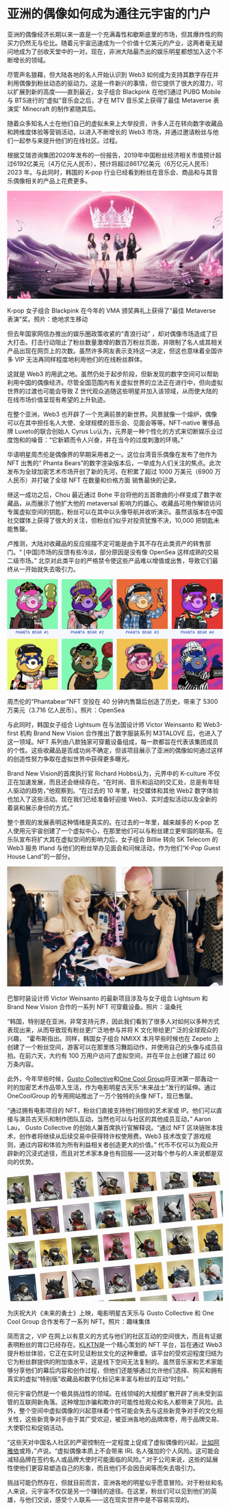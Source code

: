 # 亚洲的偶像如何成为通往元宇宙的门户




亚洲的偶像经济长期以来一直是一个充满毒性和歇斯底里的市场，但其爆炸性的购买力仍然无与伦比。随着元宇宙迅速成为一个价值十亿美元的产业，这两者毫无疑问地成为了创收天堂中的一对。现在，非洲大陆最杰出的娱乐明星都想加入这个不断增长的领域。 

尽管声名狼藉，但大陆各地的名人开始认识到 Web3 如何成为支持其数字存在并利用偶像到粉丝动态的驱动力。这是一件新兴的事情，但它提供了很大的潜力，可以扩展到新的高度——直到最近，女子组合 Blackpink 在他们通过 PUBG Mobile与 BTS进行的“虚拟”音乐会之后，才在 MTV 音乐奖上获得了最佳 Metaverse 表演奖' Minecraft 的制作紧随其后。 

随着众多知名人士在他们自己的虚拟未来上大举投资，许多人正在转向数字收藏品和跨维度体验等营销活动，以进入不断增长的 Web3 市场，并通过邀请粉丝与他们一起参与来提升他们的在线社区。过程。

根据艾瑞咨询集团2020年发布的一份报告，2019年中国粉丝经济相关市值预计超过6192亿美元（4万亿元人民币），预计将超过8617亿美元（6万亿元人民币） 2023 年。与此同时，韩国的 K-pop 行业已经看到粉丝在音乐会、商品和与其音乐偶像相关的产品上花费更多。 

![亚洲的偶像经济](20.jpg)

K-pop 女子组合 Blackpink 在今年的 VMA 颁奖典礼上获得了“最佳 Metaverse 表演”奖。照片：绝地求生移动

但去年国家网信办推出的娱乐圈政策收紧的“青浪行动” ，却对偶像市场造成了巨大打击。打击行动阻止了粉丝数量激增的数百万粉丝页面，并限制了名人或其相关产品出现在网页上的次数。虽然许多网友表示支持这一决定，但这也意味着全国许多 VIP 无法再同样程度地利用他们的在线粉丝群体。

这就是 Web3 的用武之地。虽然仍处于起步阶段，但新发现的数字空间可以帮助利用中国的偶像经济。尽管全国范围内有关虚拟世界的立法正在进行中，但向虚拟世界的过渡也可能会导致 Z 世代观众追随这些明星并加入该领域，从而使大陆的在线市场价值呈现有希望的上升轨迹。 

在整个亚洲，Web3 也开辟了一个充满前景的新世界。风景就像一个熔炉，偶像可以在其中担任名人大使、全球规模的音乐会、见面会等等。NFT-native 奢侈品牌 Luxeto的联合创始人 Cyrus Lu认为，元界是一种个性化的方式来切断娱乐业过度饱和的噪音：“它新颖而令人兴奋，并在当今的过度刺激的环境。”

华语明星周杰伦是偶像界的早期采用者之一。这位台湾音乐偶像在发布了他作为 NFT 出售的“ Phanta Bears”的数字渲染版本后，一举成为人们关注的焦点。此次发布为全球加密艺术市场开创了新的先河，在积累了超过 1000 万美元（6900 万人民币）并打破了全球 NFT 在数量和价格方面 销售最快的记录。

继这一成功之后，Chou 最近通过 Bohe 平台将他的五首歌曲的小样变成了数字收藏品，从而展示了他扩大他的 metaversal 影响力的雄心。收藏品可用作解锁访问专属虚拟空间的钥匙，粉丝可以在其中以头像导航并收听演示。虽然该版本在中国社交媒体上获得了很大的关注，但粉丝们似乎对投资犹豫不决，10,000 把钥匙未能售罄。 

卢推测，大陆对收藏品的反应摇摆不定可能是由于其不存在此类资产的转售部门。“ [中国]市场的反馈有些冷淡，部分原因是没有像 OpenSea 这样成熟的交易二级市场。” 北京对此类平台的严格禁令使这些产品难以增值或出售，导致它们最终从一开始就失去吸引力。

![亚洲的偶像经济](21.png)

周杰伦的“Phantabear”NFT 空投在 40 分钟内售罄后创造了历史，带来了 5300 万美元（3.716 亿人民币）。照片：OpenSea

与此同时，韩国女子组合 Lightsum 在与法国设计师 Victor Weinsanto 和 Web3-first 机构 Brand New Vision 合作推出了数字服装系列 M3TALOVE 后，也进入了这一领域。NFT 系列由八款独家可穿戴设备组成，每一款都旨在代表该集团成员的个性。这些收藏品是否成功尚不确定，但该项目展示了亚洲的偶像如何通过这样的创造性努力争取在虚拟世界中获得更多曝光。 

Brand New Vision的首席执行官 Richard Hobbs认为，元界中的 K-culture 不仅正在加速发展，而且还会继续存在。“在时尚、音乐和运动的交汇处，总是有年轻人驱动的趋势，”他观察到。“在过去的 10 年里，社交媒体和其他 Web2 数字体验也加入了这些活动。现在我们已经准备好迎接 Web3、实时虚拟活动以及全新的着装和展示身份的方式。”

整个景观的发展表明这种情绪是真实的。在过去的一年里，越来越多的 K-pop 艺人使用元宇宙创建了一个虚拟中心，在那里他们可以与粉丝建立更牢固的联系。在乐队宣布将扩大其在虚拟空间的影响力后，女子组合 Billlie 转向 SK Telecom 的 Web3 服务 Ifland 与他们的粉丝举办见面会和问候活动，作为他们“K-Pop Guest House Land”的一部分。 

![亚洲的偶像经济](22.png)

巴黎时装设计师 Victor Weinsanto 的最新项目涉及与女子组合 Lightsum 和 Brand New Vision 合作的一系列 NFT 可穿戴设备。照片：温桑托

“韩国，特别是在亚洲，非常支持元界，因此我们看到了很多人对如何以多种方式表现出来，从而导致现有粉丝更广泛地参与并将 K 文化带给更广泛的全球观众的兴趣， ”霍布斯指出。同样，韩国女子组合 NMIXX 本月早些时候也在 Zepeto 上创建了一个粉丝空间，游客可以在那里练习舞蹈动作，并使用自己的头像与成员自拍。在前六天，大约有 100 万用户访问了虚拟空间，并在平台上创建了超过 60 万条内容。

此外，今年早些时候，[Gusto Collective](https://www.google.com/search?client=safari&rls=en&q=gusto+collective&ie=UTF-8&oe=UTF-8)和[One Cool Group](https://www.onecool.com/)将亚洲第一部轰动一时的加密艺术作品带入生活，作为电影明星古天乐“未来战士”发行的延伸。通过 OneCoolGroup 的专用网站推出了一万个独特的头像 NFT，现已售罄。

“通过拥有电影项目的 NFT，粉丝们直接支持他们相信的艺术家或 IP。他们可以直接与演员古天乐和制作团队互动，当然也可以与社区的其他成员互动，” Aaron Lau， Gusto Collective 的创始人兼首席执行官解释说。“通过 NFT 区块链账本技术，创作者将继续从后续交易中获得特许权使用费。Web3 技术改变了游戏规则，通过内容和体验为所有利益相关者创造更大的价值。” 代币不仅可以为观众开辟新的沉浸式途径，而且对艺术家本身也有回报——这对每个参与的人来说都是双向的优势。

![亚洲的偶像经济](23.png)

为庆祝大片《未来的勇士》上映，电影明星古天乐与 Gusto Collective 和 One Cool Group 合作发布了一系列 NFT。照片：趣味集体

简而言之，VIP 在网上以有意义的方式与他们的社区互动的空间很大，而且有证据表明粉丝的胃口已经存在。[KLKTN](https://klktn.com/)是一个精心策划的 NFT 平台，旨在通过 Web3 提升粉丝体验，它正在实时见证粉丝文化的这种重塑。该平台的受欢迎程度归结为它为粉丝群提供的附加值水平，这是线下空间无法复制的。虽然音乐家和艺术家能够分享他们的幕后内容和创作过程，但他们还能够通过允许他们选择、购买和拥有真实的虚拟“特别版”收藏品和数字化标记来丰富与粉丝的互动“时刻。” 

但元宇宙仍然是一个极具挑战性的领域。在线领域的大规模扩散开辟了尚未受到监管的互联网新角落。这种增加诈骗和欺诈的可能性给观众和名人都带来了风险。此外，整个空间中虚拟偶像的兴起意味着个性可能会失去与这些新竞争对手的文化相关性，这些新竞争对手由于其广受欢迎，被亚洲各地的品牌席卷，用于品牌交易、大使职位和促销活动。 

“这些天对中国名人社区的严密控制在一定程度上促成了虚拟偶像的兴起，[比如阿雅依](https://jingdaily.com/virtual-idols-china-celebrities-crackdown-ayayi-luo-tianyi/)或玲，”卢说。“虚拟偶像本质上不会带来 IRL 名人强加的个人风险。这可能会减轻品牌在签约名人或品牌大使时可能面临的风险。” 对于公司来说，这些的延展性使他们更容易塑造自己的形象，而且他们不会因丑闻等而失去吸引力。 

挑战可能仍然存在，但就目前而言，亚洲各地的明星似乎愿意冒险。对于粉丝和名人来说，元宇宙不仅仅是另一个赚钱的途径。在这里，粉丝们可以见到他们的英雄，与他们交谈，感受个人联系——这在现实世界中是不容易实现的。
